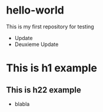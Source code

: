 # hello-world
This is my first repository for testing
+ Update
+ Deuxieme Update

# This is h1 example
## This is h22 example
* blabla

